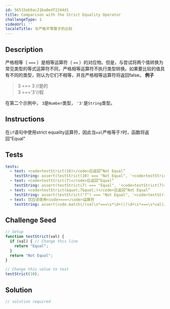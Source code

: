 ```yaml
---
id: 56533eb9ac21ba0edf2244d1
title: Comparison with the Strict Equality Operator
challengeType: 1
videoUrl: ''
localeTitle: 与严格平等算子的比较
---
```


## Description
<section id="description">严格相等（ <code>===</code> ）是相等运算符（ <code>==</code> ）的对应物。但是，与尝试将两个值转换为常见类型的等式运算符不同，严格相等运算符不执行类型转换。如果要比较的值具有不同的类型，则认为它们不相等，并且严格相等运算符将返回false。 <strong>例子</strong> <blockquote> 3 === 3 //是的<br> 3 ===&#39;3&#39;//假</blockquote>在第二个示例中， <code>3</code>是<code>Number</code>类型， <code>&#39;3&#39;</code>是<code>String</code>类型。 </section>

## Instructions
<section id="instructions">在<code>if</code>语句中使用strict equality运算符，因此当<code>val</code>严格等于<code>7</code>时，函数将返回“Equal” </section>

## Tests
<section id='tests'>

```yml
tests:
  - text: <code>testStrict(10)</code>应返回“Not Equal”
    testString: assert(testStrict(10) === "Not Equal", '<code>testStrict(10)</code> should return "Not Equal"');
  - text: <code>testStrict(7)</code>应返回“Equal”
    testString: assert(testStrict(7) === "Equal", '<code>testStrict(7)</code> should return "Equal"');
  - text: <code>testStrict(&quot;7&quot;)</code>应返回“Not Equal”
    testString: assert(testStrict("7") === "Not Equal", '<code>testStrict("7")</code> should return "Not Equal"');
  - text: 您应该使用<code>===</code>运算符
    testString: assert(code.match(/(val\s*===\s*\d+)|(\d+\s*===\s*val)/g).length > 0, 'You should use the <code>===</code> operator');

```

</section>

## Challenge Seed
<section id='challengeSeed'>

<div id='js-seed'>

```js
// Setup
function testStrict(val) {
  if (val) { // Change this line
    return "Equal";
  }
  return "Not Equal";
}

// Change this value to test
testStrict(10);

```

</div>



</section>

## Solution
<section id='solution'>

```js
// solution required
```
</section>
